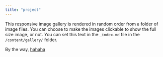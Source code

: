 ```yaml
---
title: "project"
---
```


This responsive image gallery is rendered in random order from a folder of image files. You can choose to make the images clickable to show the full size image, or not. You can set this text in the `_index.md` file in the `/content/gallery/` folder.

By the way, [hahaha](https://google.com)